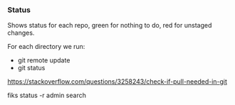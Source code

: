 ### Status

Shows status for each repo, green for nothing to do, red for unstaged changes.

For each directory we run:

- git remote update
- git status

https://stackoverflow.com/questions/3258243/check-if-pull-needed-in-git

fiks status -r admin search